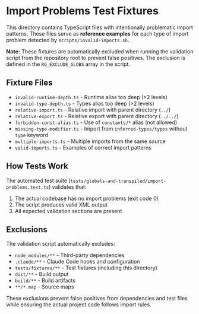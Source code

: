 # Import Problems Test Fixtures

This directory contains TypeScript files with intentionally problematic import patterns. These files serve as **reference examples** for each type of import problem detected by `scripts/invalid-imports.sh`.

**Note:** These fixtures are automatically excluded when running the validation script from the repository root to prevent false positives. The exclusion is defined in the `RG_EXCLUDE_GLOBS` array in the script.

## Fixture Files

- `invalid-runtime-depth.ts` - Runtime alias too deep (>2 levels)
- `invalid-type-depth.ts` - Types alias too deep (>2 levels)
- `relative-import.ts` - Relative import with parent directory (`../`)
- `relative-export.ts` - Relative export with parent directory (`../../`)
- `forbidden-const-alias.ts` - Use of `constants/*` alias (not allowed)
- `missing-type-modifier.ts` - Import from `inferred-types/types` without `type` keyword
- `multiple-imports.ts` - Multiple imports from the same source
- `valid-imports.ts` - Examples of correct import patterns

## How Tests Work

The automated test suite (`tests/globals-and-transpiled/import-problems.test.ts`) validates that:

1. The actual codebase has no import problems (exit code 0)
2. The script produces valid XML output
3. All expected validation sections are present

## Exclusions

The validation script automatically excludes:
- `node_modules/**` - Third-party dependencies
- `.claude/**` - Claude Code hooks and configuration
- `tests/fixtures/**` - Test fixtures (including this directory)
- `dist/**` - Build output
- `build/**` - Build artifacts
- `**/*.map` - Source maps

These exclusions prevent false positives from dependencies and test files while ensuring the actual project code follows import rules.
